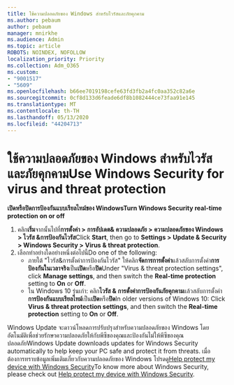 ```yaml
---
title: ใช้ความปลอดภัยของ Windows สําหรับไวรัสและภัยคุกคาม
ms.author: pebaum
author: pebaum
manager: mnirkhe
ms.audience: Admin
ms.topic: article
ROBOTS: NOINDEX, NOFOLLOW
localization_priority: Priority
ms.collection: Adm_O365
ms.custom:
- "9001517"
- "5609"
ms.openlocfilehash: b66ee7019198cefe63fd3fb2a4fc0aa352c82a6e
ms.sourcegitcommit: 0cf8d133d6feade6df8b1082444ce73faa91e145
ms.translationtype: MT
ms.contentlocale: th-TH
ms.lasthandoff: 05/13/2020
ms.locfileid: "44204713"
---
```

# <a name="use-windows-security-for-virus-and-threat-protection"></a><span data-ttu-id="ccd6f-102">ใช้ความปลอดภัยของ Windows สําหรับไวรัสและภัยคุกคาม</span><span class="sxs-lookup"><span data-stu-id="ccd6f-102">Use Windows Security for virus and threat protection</span></span>

<span data-ttu-id="ccd6f-103">**เปิดหรือปิดการป้องกันแบบเรียลไทม์ของ Windows**</span><span class="sxs-lookup"><span data-stu-id="ccd6f-103">**Turn Windows Security real-time protection on or off**</span></span>

1. <span data-ttu-id="ccd6f-104">คลิก**เริ่ม**จากนั้นไปที่**การตั้งค่า > การอัปเดต& ความปลอดภัย > ความปลอดภัยของ Windows > ไวรัส &การป้องกันไวรัส**</span><span class="sxs-lookup"><span data-stu-id="ccd6f-104">Click **Start**, then go to **Settings > Update & Security > Windows Security > Virus & threat protection**.</span></span>
2. <span data-ttu-id="ccd6f-105">เลือกทําอย่างใดอย่างหนึ่งต่อไปนี้</span><span class="sxs-lookup"><span data-stu-id="ccd6f-105">Do one of the following:</span></span>
    - <span data-ttu-id="ccd6f-106">ภายใต้ "ไวรัส&การตั้งค่าการป้องกันไวรัส" ให้คลิก**จัดการการตั้งค่า**แล้วสลับการตั้งค่า**การป้องกันในเวลาจริง**เป็น**เปิด**หรือ**ปิด**</span><span class="sxs-lookup"><span data-stu-id="ccd6f-106">Under "Virus & threat protection settings", click **Manage settings**, and then switch the **Real-time protection** setting to **On** or **Off**.</span></span>
    - <span data-ttu-id="ccd6f-107">ใน Windows 10 รุ่นเก่า: คลิก**ไวรัส & การตั้งค่าการป้องกันภัยคุกคาม**แล้วสลับการตั้งค่า**การป้องกันแบบเรียลไทม์**เป็น**เปิด**หรือ**ปิด**</span><span class="sxs-lookup"><span data-stu-id="ccd6f-107">In older versions of Windows 10: Click **Virus & threat protection settings**, and then switch the **Real-time protection** setting to **On** or **Off**.</span></span>

<span data-ttu-id="ccd6f-108">Windows Update จะดาวน์โหลดการปรับปรุงสําหรับความปลอดภัยของ Windows โดยอัตโนมัติเพื่อช่วยรักษาความปลอดภัยให้กับพีซีของคุณและป้องกันไม่ให้พีซีของคุณปลอดภัย</span><span class="sxs-lookup"><span data-stu-id="ccd6f-108">Windows Update downloads updates for Windows Security automatically to help keep your PC safe and protect it from threats.</span></span> <span data-ttu-id="ccd6f-109">เมื่อต้องการทราบข้อมูลเพิ่มเติมเกี่ยวกับความปลอดภัยของ Windows โปรดดู[Help protect my device with Windows Security](https://support.microsoft.com/help/17464/windows-10-help-protect-my-device-with-windows-security)</span><span class="sxs-lookup"><span data-stu-id="ccd6f-109">To know more about Windows Security, please check out [Help protect my device with Windows Security](https://support.microsoft.com/help/17464/windows-10-help-protect-my-device-with-windows-security).</span></span>
